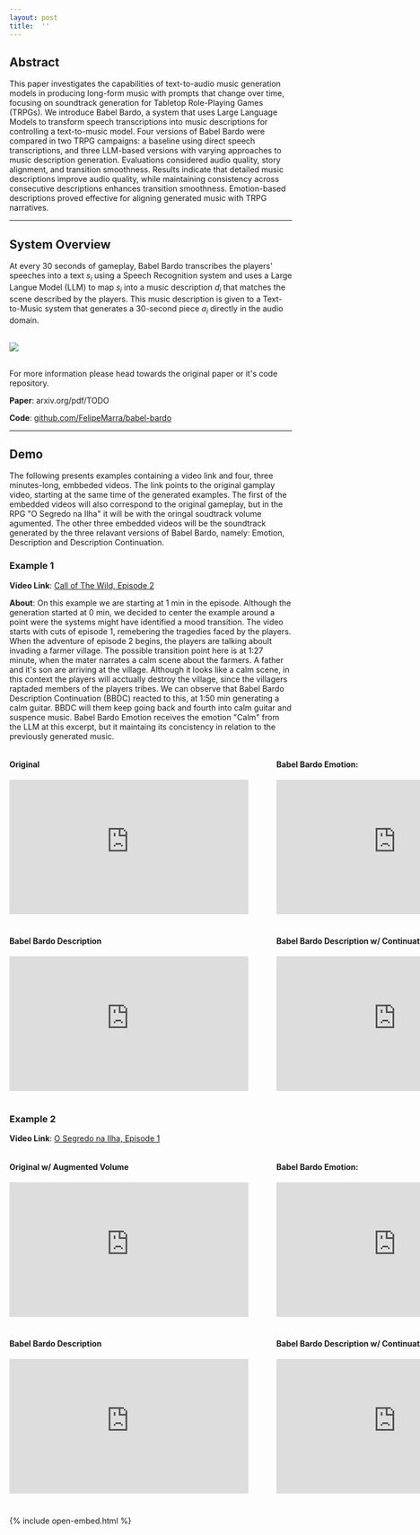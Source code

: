```yaml
---
layout: post
title:  ''
---
```


Abstract
---------------

This paper investigates the capabilities of text-to-audio music generation models in producing long-form music with prompts that change over time, focusing on soundtrack generation for Tabletop Role-Playing Games (TRPGs). We introduce Babel Bardo, a system that uses Large Language Models to transform speech transcriptions into music descriptions for controlling a text-to-music model. Four versions of Babel Bardo were compared in two TRPG campaigns: a baseline using direct speech transcriptions, and three LLM-based versions with varying approaches to music description generation. Evaluations considered audio quality, story alignment, and transition smoothness. Results indicate that detailed music descriptions improve audio quality, while maintaining consistency across consecutive descriptions enhances transition smoothness. Emotion-based descriptions proved effective for aligning generated music with TRPG narratives.

___________________________________________________________________________________________________________________________________________________________


System Overview
---------------
At every 30 seconds of gameplay, Babel Bardo transcribes the players' speeches into a text _s<sub>i</sub>_ using a Speech Recognition system and uses a Large Langue Model (LLM) to map _s<sub>i</sub>_ into a music description _d<sub>i</sub>_ that matches the scene described by the players. This music description is given to a Text-to-Music system that generates a 30-second piece _a<sub>i</sub>_ directly in the audio domain. <br><br>

<img src="{{site.baseurl}}/assets/imgs/bardo_overview.png"> <br><br>

For more information please head towards the original paper or it's code repository.

**Paper**: arxiv.org/pdf/TODO

**Code**: [github.com/FelipeMarra/babel-bardo](https://github.com/FelipeMarra/babel-bardo)

___________________________________________________________________________________________________________________________________________________________

Demo
---------------
The following presents examples containing a video link and four, three minutes-long, embbeded videos. The link points to the original gamplay video, starting at the same time of the generated examples. The first of the embedded videos will also correspond to the original gameplay, but in the RPG "O Segredo na Ilha" it will be with the oringal soudtrack volume agumented. The other three embedded videos will be the soundtrack generated by the three relavant versions of Babel Bardo, namely: Emotion, Description and Description Continuation.

### Example 1
**Video Link**: [Call of The Wild, Episode 2](https://www.youtube.com/watch?v=5_Z8pVgCIgw&t=60)

**About**: On this example we are starting at 1 min in the episode. Although the generation started at 0 min, we decided to center the example around a point were the systems might have identified a mood transition. The video starts with cuts of episode 1, remebering the tragedies faced by the players. When the adventure of episode 2 begins, the players are talking aboult invading a farmer village. The possible transition point here is at 1:27 minute, when the mater narrates a calm scene about the farmers. A father and it's son are arriving at the village. Although it looks like a calm scene, in this context the players will acctually destroy the village, since the villagers raptaded members of the players tribes. We can observe that Babel Bardo Description Continuation (BBDC) reacted to this, at 1:50 min generating a calm guitar. BBDC will them keep going back and fourth into calm guitar and suspence music. Babel Bardo Emotion receives the emotion "Calm" from the LLM at this excerpt, but it maintaing its concistency in relation to the previously generated music.

<div style="width: 100%;">
    <div  style="float: left;">
        <div  style="float: left; padding-bottom:20px">
            <h4>Original</h4>
            <div class="videoWrapper"><iframe width="426" height="240" src="https://www.youtube.com/embed/yqIufAQhebg" frameborder="0" allowfullscreen=""></iframe></div>
        </div>
        <div  style="margin-left: 476px;">
            <h4>Babel Bardo Emotion:</h4>
            <div class="videoWrapper"><iframe width="426" height="240" src="https://www.youtube.com/embed/0LZERqRHSb4" frameborder="0" allowfullscreen=""></iframe></div>
        </div>
    </div>
</div>

<div style="width: 100%;">
    <div  style="float: left; margin-bottom:40px">
        <div  style="float: left;">
            <h4>Babel Bardo Description</h4>
            <div class="videoWrapper"><iframe width="426" height="240" src="https://www.youtube.com/embed/lP_wlA1x-Vo" frameborder="0" allowfullscreen=""></iframe></div>
        </div>
        <div  style="margin-left: 476px;">
            <h4>Babel Bardo Description w/ Continuation</h4>
            <div class="videoWrapper"><iframe width="426" height="240" src="https://www.youtube.com/embed/beBimQZdjKA" frameborder="0" allowfullscreen=""></iframe></div>
        </div>
    </div>
</div>

### Example 2

**Video Link**: [O Segredo na Ilha, Episode 1](https://www.youtube.com/watch?v=Pf4HzTdA2WE&t=12188s)

<div style="width: 100%;">
    <div  style="float: left;">
        <div  style="float: left; padding-bottom:20px">
            <h4>Original w/ Augmented Volume</h4>
            <div class="videoWrapper"><iframe width="426" height="240" src="https://www.youtube.com/embed/RFklOg3emtA" frameborder="0" allowfullscreen=""></iframe></div>
        </div>
        <div  style="margin-left: 476px;">
            <h4>Babel Bardo Emotion:</h4>
            <div class="videoWrapper"><iframe width="426" height="240" src="https://www.youtube.com/embed/4dv2YIZz7sQ" frameborder="0" allowfullscreen=""></iframe></div>
        </div>
    </div>
</div>

<div style="width: 100%;">
    <div  style="float: left;">
        <div  style="float: left; margin-bottom:40px">
            <h4>Babel Bardo Description</h4>
            <div class="videoWrapper"><iframe width="426" height="240" src="https://www.youtube.com/embed/R3-5DUOIdO8" frameborder="0" allowfullscreen=""></iframe></div>
        </div>
        <div  style="margin-left: 476px;">
            <h4>Babel Bardo Description w/ Continuation</h4>
            <div class="videoWrapper"><iframe width="426" height="240" src="https://www.youtube.com/embed/9CnYtTqdCnU" frameborder="0" allowfullscreen=""></iframe></div>
        </div>
    </div>
</div>

{% include open-embed.html %}